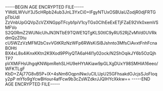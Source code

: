 -----BEGIN AGE ENCRYPTED FILE-----
YWdlLWVuY3J5cHRpb24ub3JnL3YxCi0+IFgyNTUxOSBUaUZodjR0djFRTGpTbUdI
ZzVnbUpGQVpZcVZXNGppTFcyb1piV1cyTGs0ClhEeExETjFZaE92Vk0xemVSMFVo
S2Q0RmZ2WUNicUhJN3NTbE9TQWE1QTgKLS0tIC9yRU52RjZvMVd0UVRkdmQzZ0tu
cU5WZzVzMFM2bCsvVGtKRzNzWFp6RWsKiSiBJshnto3MfsCiAvxtFnhFcnaBOHti
BX4xL8s4iKnxKKtn2K9Xod9PPiyQTA6aH4I1y02ock/N2ShOqikJY6b5OzQjhTP7
pVXMiFHsUhgqKNWpmRehSLHU9eHYtAKiaw9pGLXgDUxY98SMHIA16eeo/WFKTLgF
KbD+ZAj77G8vB5P+lX+4sNm6OqpniNw/uCILUpU25GFhsakdOJcjsSJoFIoqy2pP
mYfo9gYcwBHour4afFcw9b3cZsWZdkrJJQIHYcXkkw==
-----END AGE ENCRYPTED FILE-----
